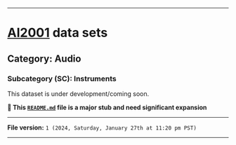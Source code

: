 
***

# [AI2001](https://github.com/seanpm2001/AI2001/) data sets

## Category: Audio

### Subcategory (SC): Instruments

This dataset is under development/coming soon.

**🌱️ This [`README.md`](/README.md) file is a major stub and need significant expansion**

***

**File version:** `1 (2024, Saturday, January 27th at 11:20 pm PST)`

***
